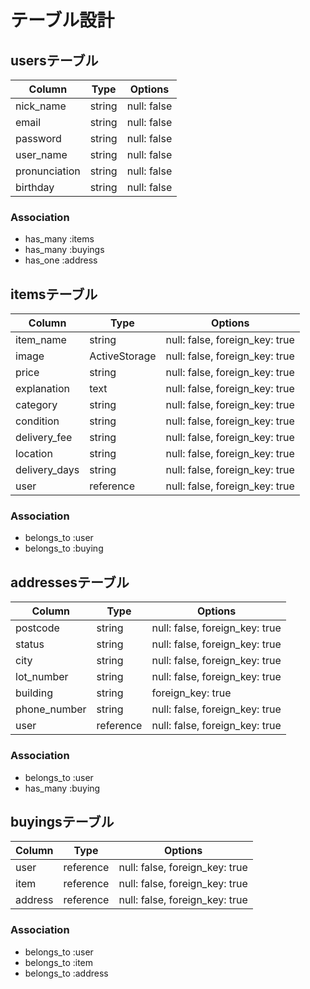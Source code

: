 # テーブル設計

## usersテーブル

| Column         | Type           | Options     |
| -------------- | -------------- | ----------- |
| nick_name      | string         | null: false |
| email          | string         | null: false |
| password       | string         | null: false |
| user_name      | string         | null: false |
| pronunciation  | string         | null: false |
| birthday       | string         | null: false |

### Association

- has_many :items
- has_many :buyings
- has_one :address


## itemsテーブル

| Column         | Type           | Options                        |
| -------------- | -------------- | ------------------------------ |
| item_name      | string         | null: false, foreign_key: true |
| image          | ActiveStorage  | null: false, foreign_key: true |
| price          | string         | null: false, foreign_key: true |
| explanation    | text           | null: false, foreign_key: true |
| category       | string         | null: false, foreign_key: true |
| condition      | string         | null: false, foreign_key: true |
| delivery_fee   | string         | null: false, foreign_key: true |
| location       | string         | null: false, foreign_key: true |
| delivery_days  | string         | null: false, foreign_key: true |
| user           | reference      | null: false, foreign_key: true |

### Association

- belongs_to :user
- belongs_to :buying

## addressesテーブル

| Column        | Type            | Options                        |
| ------------- | --------------- | ------------------------------ |
| postcode      | string          | null: false, foreign_key: true |
| status        | string          | null: false, foreign_key: true |
| city          | string          | null: false, foreign_key: true |
| lot_number    | string          | null: false, foreign_key: true |
| building      | string          | foreign_key: true              |
| phone_number  | string          | null: false, foreign_key: true |
| user          | reference       | null: false, foreign_key: true |

### Association

- belongs_to :user
- has_many :buying

## buyingsテーブル

| Column         | Type           | Options                        |
| -------------- | -------------- | ------------------------------ |
| user           | reference      | null: false, foreign_key: true |
| item           | reference      | null: false, foreign_key: true |
| address        | reference      | null: false, foreign_key: true |

### Association

- belongs_to :user
- belongs_to :item
- belongs_to :address